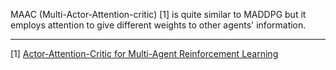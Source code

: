 MAAC (Multi-Actor-Attention-critic) [1] is quite similar to MADDPG but it employs attention to give different weights to other agents' information.


---
[1] [Actor-Attention-Critic for Multi-Agent Reinforcement Learning](https://arxiv.org/abs/1810.02912)